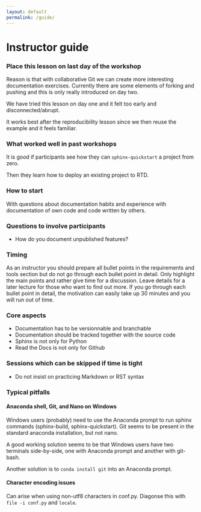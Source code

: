 ```yaml
---
layout: default
permalink: /guide/
---
```


# Instructor guide


### Place this lesson on last day of the workshop

Reason is that with collaborative Git we can create more interesting
documentation exercises. Currently there are some elements of forking and
pushing and this is only really introduced on day two.

We have tried this lesson on day one and it felt too early and disconnected/abrupt.

It works best after the reproducibility lesson since we then reuse the example
and it feels familiar.


### What worked well in past workshops

It is good if participants see how they can `sphinx-quickstart` a project from
zero.

Then they learn how to deploy an existing project to RTD.


### How to start

With questions about documentation habits and experience with documentation
of own code and code written by others.


### Questions to involve participants

- How do you document unpublished features?


### Timing

As an instructor you should prepare all bullet points in the requirements and
tools section but do not go through each bullet point in detail. Only highlight
the main points and rather give time for a discussion. Leave details for a later
lecture for those who want to find out more. If you go through each bullet point
in detail, the motivation can easily take up 30 minutes and you will run out
of time.


### Core aspects

- Documentation has to be versionnable and branchable
- Documentation should be tracked together with the source code
- Sphinx is not only for Python
- Read the Docs is not only for Github


### Sessions which can be skipped if time is tight

- Do not insist on practicing Markdown or RST syntax


### Typical pitfalls

#### Anaconda shell, Git, and Nano on Windows

Windows users (probably) need to use the Anaconda prompt to run sphinx commands
(sphinx-build, sphinx-quickstart). Git seems to be present in the standard
anaconda installation, but not nano.

A good working solution seems to be that Windows users have two terminals
side-by-side, one with Anaconda prompt and another with git-bash.

Another solution is to `conda install git` into an Anaconda prompt.


#### Character encoding issues

Can arise when using non-utf8 characters in conf.py. Diagonse this with ``file -i conf.py``
and ``locale``.
